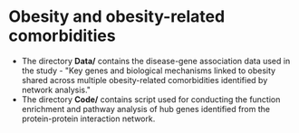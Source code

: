 # Obesity and obesity-related comorbidities

- The directory **Data/** contains the disease-gene association data used in the study - "Key genes and biological mechanisms linked to obesity shared across multiple obesity-related comorbidities identified by network analysis."
- The directory **Code/** contains script used for conducting the function enrichment and pathway analysis of hub genes identified from the protein-protein interaction network.
